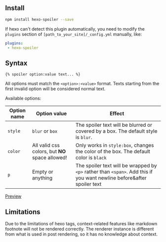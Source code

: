 ## Install
```bash
npm install hexo-spoiler --save
```

If hexo can't detect this plugin automatically, you need to modify the `plugins` section of `[path_to_your_site]/_config.yml` manually, like:

```yaml
plugins:
 - hexo-spoiler
```

## Syntax
```plain
{% spoiler option:value text... %}
```

All options must match the `<option>:<value>` format. Texts starting from the first invalid option will be considered normal text.

Available options:

|Option name|Option value|Effect|
|-|-|-|
|`style`|`blur` or `box`|The spoiler text will be blurred or covered by a box. The default style is `blur`.|
|`color`|All valid css colors, but **NO** space allowed!|Only works in `style:box`, changes the color of the box. The default color is `black`|
|`p`|Empty or anything|The spoiler text will be wrapped by `<p>` rather than `<span>`. Add this if you want newline before&after spoiler text|

[Preview](./example/index.html)

## Limitations

Due to the limitations of hexo tags, context-related features like markdown footnote will not be rendered correctly. The renderer instance is different from what is used in post rendering, so it has no knowledge about context.
